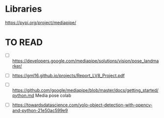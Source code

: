 
# Libraries
https://pypi.org/project/mediapipe/

# TO READ
- [ ] https://developers.google.com/mediapipe/solutions/vision/pose_landmarker/
- [ ] https://gml16.github.io/projects/Report_LV8_Project.pdf
- [ ] https://github.com/google/mediapipe/blob/master/docs/getting_started/python.md Media pose colab
- [ ] https://towardsdatascience.com/yolo-object-detection-with-opencv-and-python-21e50ac599e9

